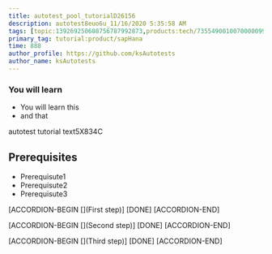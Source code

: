 ```yaml
---
title: autotest_pool_tutorialD26156
description: autotest8euo6u_11/16/2020 5:35:58 AM
tags: [topic:139269250608756787992873,products:tech/73554900100700000996,tutorial:experience/advanced]
primary_tag: tutorial:product/sapHana
time: 888
author_profile: https://github.com/ksAutotests
author_name: ksAutotests
---
```

### You will learn
- You will learn this
- and that

autotest tutorial text5X834C

## Prerequisites
- Prerequisute1
- Prerequisute2
- Prerequisute3

[ACCORDION-BEGIN [](First step)]
[DONE]
[ACCORDION-END]

[ACCORDION-BEGIN [](Second step)]
[DONE]
[ACCORDION-END]

[ACCORDION-BEGIN [](Third step)]
[DONE]
[ACCORDION-END]

